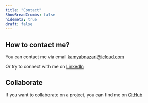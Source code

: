```yaml
---
title: "Contact"
ShowBreadCrumbs: false
hidemeta: true
draft: false
---
```


## How to contact me?

You can contact me via email [kamyabnazari@icloud.com](mailto:kamyabnazari@icloud.com)

Or try to connect with me on [LinkedIn](https://www.linkedin.com/in/kamyabnazari/)

## Collaborate

If you want to collaborate on a project, you can find me on [GitHub](https://github.com/kamyabnazari)
